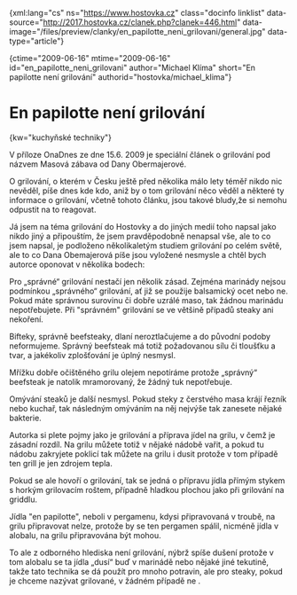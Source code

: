
{xml:lang="cs" ns="https://www.hostovka.cz" class="docinfo linklist" data-source="http://2017.hostovka.cz/clanek.php?clanek=446.html" data-image="/files/preview/clanky/en\_papilotte\_neni_grilovani/general.jpg" data-type="article"}

{ctime="2009-06-16" mtime="2009-06-16" id="en\_papilotte\_neni\_grilovani" author="Michael Klíma" short="En papilotte není grilování" authorid="hostovka/michael\_klima"}

# En papilotte není grilování

<!-- generated attribute kw by user_udpatekw.sh on 2020-04-21, do not edit -->

{kw="kuchyňské techniky"}

V příloze OnaDnes ze dne 15.6. 2009 je speciální článek o grilování pod názvem Masová zábava od Dany Obermajerové.

O grilování, o kterém v Česku ještě před několika málo lety téměř nikdo nic nevěděl, píše dnes kde kdo, aniž by o tom grilování něco věděl a některé ty informace o grilování, včetně tohoto článku, jsou takové bludy,že si nemohu odpustit na to reagovat.

Já jsem na téma grilování do Hostovky a do jiných medií toho napsal jako nikdo jiný a připouštím, že jsem pravděpodobně nenapsal vše, ale to co jsem napsal, je podloženo několikaletým studiem grilování po celém světě, ale to co Dana Obemajerová píše jsou vyložené nesmysle a chtěl bych autorce oponovat v několika bodech:

Pro „správné“ grilování nestačí jen několik zásad. Zejména marinády nejsou podmínkou „správného“ grilování, ať již se použije balsamický ocet nebo ne. Pokud máte správnou surovinu či dobře uzrálé maso, tak žádnou marinádu nepotřebujete. Při "správném" grilování se ve většině případů steaky ani nekoření.

Bifteky, správně beefsteaky, dlaní neroztlačujeme a do původní podoby neformujeme. Správný beefsteak má totiž požadovanou sílu či tloušťku a tvar, a jakékoliv zplošťování je úplný nesmysl.

Mřížku dobře očištěného grilu olejem nepotíráme protože „správný“ beefsteak je natolik mramorovaný, že žádný tuk nepotřebuje.

Omývání steaků je další nesmysl. Pokud steky z čerstvého masa krájí řezník nebo kuchař, tak následným omýváním na něj nejvýše tak zanesete nějaké bakterie. 

Autorka si plete pojmy jako je grilování a příprava jídel na grilu, v čemž je zásadní rozdíl. Na grilu můžete totiž v nějaké nádobě vařit, a pokud tu nádobu zakryjete poklicí tak můžete na grilu i dusit protože v tom případě ten grill je jen zdrojem tepla.

Pokud se ale hovoří o grilování, tak se jedná o přípravu jídla přímým stykem s horkým grilovacím roštem, případně hladkou plochou jako při grilování na griddlu.

Jídla "en papilotte", neboli v pergamenu, kdysi připravovaná v troubě, na grilu připravovat nelze, protože by se ten pergamen spálil, nicméně jídla v alobalu, na grilu připravována být mohou.

To ale z odborného hlediska není grilování, nýbrž spíše dušení protože v tom alobalu se ta jídla „dusí“ buď v marinádě nebo nějaké jiné tekutině, takže tato technika se dá použít pro mnoho potravin, ale pro steaky, pokud je chceme nazývat grilované, v žádném případě ne .

